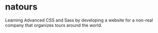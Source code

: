 # natours
Learning Advanced CSS and Sass by developing a website for a non-real company that organizes tours around the world.
